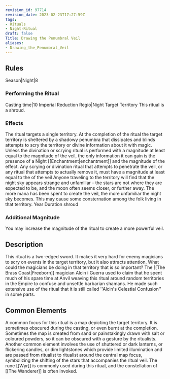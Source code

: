 ```yaml
---
revision_id: 97714
revision_date: 2023-02-23T17:27:59Z
Tags:
- Rituals
- Night-Ritual
draft: false
Title: Drawing the Penumbral Veil
aliases:
- Drawing_the_Penumbral_Veil
---
```

## Rules
Season|Night|8
### Performing the Ritual
Casting time|10 Imperial Reduction
Regio|Night Target Territory
This ritual is a shroud.
### Effects
The ritual targets a single territory. At the completion of the ritual the target territory is sheltered by a shadowy penumbra that dissipates and blinds attempts to scry the territory or divine information about it with magic. Unless the divination or scrying ritual is performed with a magnitude at least equal to the magnitude of the veil, the only information it can gain is the presence of a Night [[Enchantment|enchantment]] and the magnitude of the effect.
Any scrying or divination ritual that attempts to penetrate the veil, or any ritual that attempts to actually remove it, must have a magnitude at least equal to the of the veil
Anyone traveling to the territory will find that the night sky appears strange and unfamiliar - the stars are not where they are expected to be, and the moon often seems closer, or further away. The more mana has been spent to create the veil, the more unfamiliar the night sky becomes. This may cause some consternation among the folk living in that territory.
Year Duration
shroud
### Additional Magnitude
You may increase the magnitude of the ritual to create a more powerful veil.
## Description
This ritual is a two-edged sword. It makes it very hard for enemy magicians to scry on events in the target territory, but it also attracts attention. What could the magicians be doing in that territory that is so important? The [[The Brass Coast|Freeborn]] magician Alcin i Guerra used to claim that he spent much of his spare time at Anvil weaving this ritual around random territories in the Empire to confuse and unsettle barbarian shamans. He made such extensive use of the ritual that it is still called ''Alcin's Celestial Confusion'' in some parts.
## Common Elements
A common focus for this ritual is a map depicting the target territory. It is sometimes obscured during the casting, or even burnt at the completion. Sometimes the map is created from sand or painstakingly drawn with salt or coloured powders, so it can be obscured with a gesture by the ritualists. Another common element involves the use of shuttered or dark lanterns, or flickering candles, or dim lightstones which provide limited illumination and are passed from ritualist to ritualist around the central map focus, symbolizing the shifting of the stars that accompanies the ritual veil.
The rune [[Wyr]] is commonly used during this ritual, and the constellation of [[The Wanderer]] is often invoked.